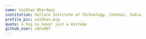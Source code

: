 ```yaml
---
name: Vaibhav Bhardwaj
institution: Vellore Institute of Technology, Chennai, India
profile_pic: vaibhav.png
quote: a bug is never just a mistake
github_user: vbhv007
---
```

